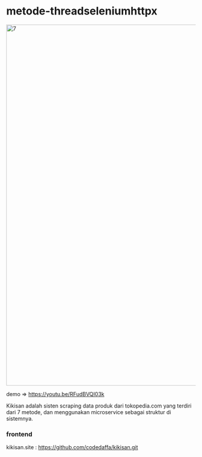 # metode-threadseleniumhttpx

<img width="958" alt="7" src="https://github.com/codedaffa/metode-threadseleniumhttpx/assets/154736760/cc73aa12-4de2-454b-ab1a-296b9f3483b7">

demo => https://youtu.be/RFudBVQI03k

Kikisan adalah sisten scraping data produk dari tokopedia.com yang terdiri dari 7 metode, dan menggunakan microservice sebagai struktur di sistemnya.

### frontend
kikisan.site :  https://github.com/codedaffa/kikisan.git
